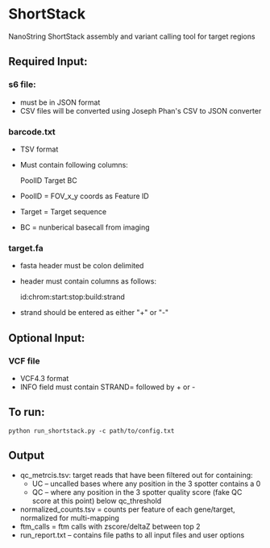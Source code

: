 # ShortStack
NanoString ShortStack assembly and variant calling tool for target regions

## Required Input: 
### s6 file:
- must be in JSON format
- CSV files will be converted using Joseph Phan's CSV to JSON converter
### barcode.txt 
- TSV format
- Must contain following columns:

    PoolID  Target  BC
- PoolID = FOV_x_y coords as Feature ID
- Target = Target sequence
- BC = nunberical basecall from imaging
### target.fa
- fasta header must be colon delimited
- header must contain columns as follows: 

    id:chrom:start:stop:build:strand
- strand should be entered as either "+" or "-"

## Optional Input:
### VCF file
- VCF4.3 format
- INFO field must contain STRAND= followed by + or - 

## To run: 
    python run_shortstack.py -c path/to/config.txt

## Output
- qc_metrcis.tsv: target reads that have been filtered out for containing:
    - UC – uncalled bases where any position in the 3 spotter contains a 0
    - QC – where any position in the 3 spotter quality score (fake QC score at this point) below qc_threshold
- normalized_counts.tsv = counts per feature of each gene/target, normalized for multi-mapping
- ftm_calls = ftm calls with zscore/deltaZ between top 2
- run_report.txt – contains file paths to all input files and user options

